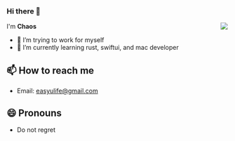 ### Hi there 👋

<img align="right" src="https://github-readme-stats.vercel.app/api?username=ChaosTong&show_icons=true&icon_color=0366d6&text_color=24292e&bg_color=ffffff&hide_title=true" />

I'm **Chaos** 

- 🔭 I’m trying to work for myself
- 🌱 I’m currently learning rust, swiftui, and mac developer

## 📫 How to reach me
- Email: easyulife@gmail.com

## 😄 Pronouns
- Do not regret
